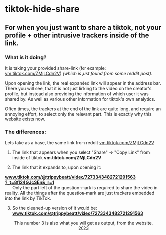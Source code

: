 
# tiktok-hide-share
## For when you just want to share a tiktok, not your profile + other intrusive trackers inside of the link.
### What is it doing?
It is taking your provided share-link (for example: [vm.tiktok.com/ZMjLCdn2V](vm.tiktok.com/ZMjLCdn2V)) *(which is just found from some reddit post)*.

Upon opening the link, the real expanded link will appear in the address bar. There you will see, that it is not just linking to the video on the creator's profile, but instead also providing the information of which user it was shared by. As well as various other information for tiktok's own analytics.

Often times, the trackers at the end of the link are quite long, and require an annoying effort, to select only the relevant part. This is exactly why this website exists now.

### The differences:
Lets take as a base, the same link from reddit [vm.tiktok.com/ZMjLCdn2V](vm.tiktok.com/ZMjLCdn2V)
1. The link that appears when you select "Share" => "Copy Link" from inside of tiktok
**vm.tiktok.com/ZMjLCdn2V**

2. <p>The link that it expands to, upon opening it:<br>
[**www.tiktok.com/@trippybeatt/video/7273343482721291563<br>?_t=8fI24GJcSEn&_r=1**](www.tiktok.com/@trippybeatt/video/7273343482721291563?_t=8fI24GJcSEn&_r=1)
	<br>
&nbsp;&nbsp;&nbsp;&nbsp;&nbsp;&nbsp;Only the part left of the question-mark is required to share the video in reality. All the things after the question-mark are just trackers embedded into the link by TikTok.</p>

3. So the cleaned-up version of it would be:
**www.tiktok.com/@trippybeatt/video/7273343482721291563**

<center>This number 3 is also what you will get as output, from the website.</center>
<center>2023</center>